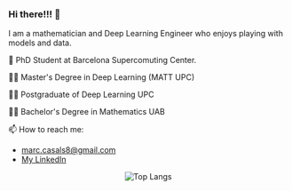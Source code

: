 ### Hi there!!! 👋

I am a mathematician and Deep Learning Engineer who enjoys playing with models and data.

📖 PhD Student at Barcelona Supercomuting Center.

:man_technologist: Master's Degree in Deep Learning (MATT UPC)

:man_student: Postgraduate of Deep Learning UPC

:man_student: Bachelor's Degree in Mathematics UAB 



📫 How to reach me: 
* marc.casals8@gmail.com
* [My LinkedIn](https://www.linkedin.com/in/marc-casals-salvador/)


<div align="center">
  <img src="https://github-readme-stats.vercel.app/api/top-langs/?username=marccasals98&layout=compact&theme=default&langs_count=10" alt="Top Langs" />
</div>



<!--
**marccasals98/marccasals98** is a ✨ _special_ ✨ repository because its `README.md` (this file) appears on your GitHub profile.

Here are some ideas to get you started:

- 🔭 I’m currently working on speech for Deep Learning.
- 🌱 I’m currently learning ...
- 👯 I’m looking to collaborate on ...
- 🤔 I’m looking for help with ...
- 💬 Ask me about ...
- 📫 How to reach me: ...
- 😄 Pronouns: ...
- ⚡ Fun fact: ...
-->

